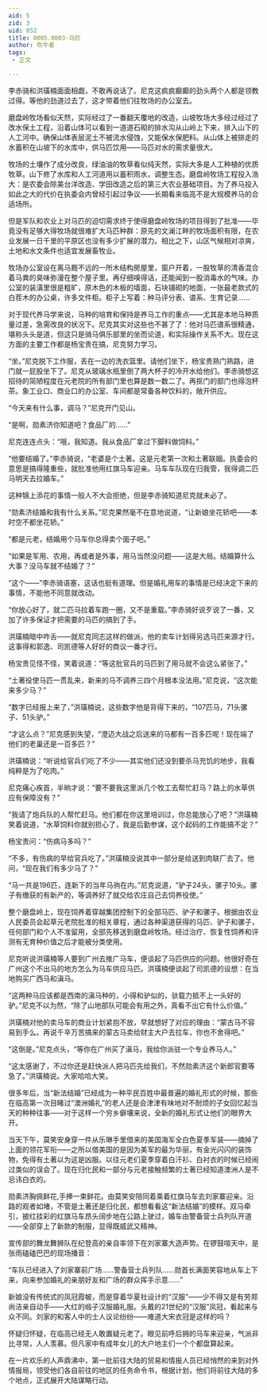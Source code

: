 ```yaml
---
aid: 5
zid: 3
uid: 852
title: 0005.0003-马匹
author: 吹牛者
tags: 
 - 正文

---
```




  李赤骑和洪璜楠面面相觑，不敢再说话了。尼克这疯疯癫癫的劲头两个人都是领教过得。等他的劲道过去了，这才带着他们往牧场的办公室去。

  磨盘岭牧场看似天然，实际经过了一番翻天覆地的改造，山坡牧场大多经过经过了改水保土工程，沿着山体可以看到一道道石砌的排水沟从山岭上下来，排入山下的人工河中。确保山体表层泥土不被流水侵蚀，又能保水保肥料。从山体上被排走的水蓄积在山坡下的水库中，供马匹饮用——马匹对水的需求量很大。

  牧场的土壤作了成分改良，绿油油的牧草看似纯天然，实际大多是人工种植的优质牧草。山下修了水库和人工河道用以蓄积雨水，调整生态。磨盘岭牧场工程投入浩大：是农委会除美台洋改造、学田改造之后的第三大农业基础项目。为了养马投入如此之大的代价在执委会内曾经引起过争议——长期看来临高不是大规模养马的合适场所。

  但是军队和农业上对马匹的迫切需求终于使得磨盘岭牧场的项目得到了批准——毕竟没有足够大得牧场就很难扩大马匹种群：原先的文澜江畔的牧场面积有限，在农业发展一日千里的平原区也没有多少扩展的潜力。相比之下，山区气候相对凉爽，土地和水文条件也适宜发展畜牧业。

  牧场办公室设在离马厩不远的一所木结构房屋里，窗户开着，一股牧草的清香混合着马粪的臭味弥漫在整个屋子里。再仔细嗅得话，还能闻到一股消毒水的气味。办公室的装潢里很是粗旷，原木色的木板的墙面，石块铺砌的地面，一张最老款式的白茬木的办公桌，许多文件柜。柜子上写着：种马评分表、谱系、生育记录……

  对于现代养马学来说，马种的培育和保持是养马工作的重点——尤其是本地马种质量过差，急需改良的状况下。尼克其实对这些也不甚了了：他对马匹谱系很精通，堪称头头是道，但这只是骑马俱乐部里的坐而论道，和实际操作关系不大。现在这方面的主要工作都是杨宝贵在搞，尼克努力学习。

  “坐。”尼克脱下工作服，丢在一边的洗衣篮里。请他们坐下，杨宝贵熟门熟路，进门就一屁股坐下了。尼克从玻璃水瓶里倒了两大杯子的冷开水给他们。李赤骑想这招待的简陋程度在元老院的所有部门里也算是数一数二了。再抠门的部门也得泡杯茶。象工业口、商业口的办公室、车间都是常备各种饮料的，敞开供应。

  “今天来有什么事，调马？”尼克开门见山。

  “是啊，勋素济你知道吧？食品厂的……”

  尼克连连点头：“哦，我知道。我从食品厂拿过下脚料做饲料。”

  “他要结婚了。”李赤骑说，“老婆是个土著。这是元老第一次和土著联姻。执委会的意思是搞得隆重些，就批准他用红旗马车迎亲。马车车队现在归我管，我得调二匹马明天去拉婚车。”

  这种锦上添花的事情一般人不大会拒绝，但是李赤骑知道尼克就未必了。

  “勋素济结婚和我有什么关系。”尼克果然毫不在意地说道，“让新娘坐花轿吧——本时空不都坐花轿。”

  “都是元老，结婚用个马车你总得卖个面子吧。”

  “如果是军用、农用，再或者是外事，用马当然没问题——这是大局。结婚算什么大事？没马车就不结婚了？”

  “这个——”李赤骑语塞，这话也挺有道理。但是婚礼用车的事情是已经决定下来的事情，不能他不同意就改动。

  “你放心好了，就二匹马拉着车跑一圈，又不是重载。”李赤骑好说歹说了一番，又加了许多保证才把需要的马匹的搞到了手。

  洪璜楠暗中咋舌——就尼克同志这样的做派，他的卖车计划得另选马匹来源才行。这事得和郭逸、司凯德等人好好的商议一番才行。

  杨宝贵见怪不怪，笑着说道：“等这批官兵的马匹到了用马就不会这么紧张了。”

  “土著役使马匹一贯乱来，新来的马不调养三四个月根本没法用。”尼克说，“这次能来多少马？”

  “数字已经报上来了，”洪璜楠说，这些数字他是背得下来的，“107匹马，71头骡子、51头驴。”

  “才这么点？”尼克感到失望，“澄迈大战之后送来的马都有一百多匹呢！现在端了他们的老巢还是一百多匹？”

  洪璜楠说：“听说给官兵们吃了不少——其实他们还没到要杀马充饥的地步，我看纯粹是为了吃肉。”

  尼克痛心疾首，半晌才说：“要不要我这里派几个牧工去帮忙赶马？路上的水草供应有保障没有？”

  “我请了炮兵队的人帮忙赶马。他们都在你这里培训过，你总能放心了吧？”洪璜楠笑着说道，“水草饲料你就别担心了，我是后勤参谋，这个起码的工作能搞不定？”

  杨宝贵问：“伤病马多吗？”

  “不多，有伤病的早给官兵吃了。”洪璜楠没说其中一部分是给送到肉联厂去了。他问，“现在我们有多少马了？”

  “马一共是196匹，连新下的当年马驹在内。”尼克说道，“驴子24头，骡子10头。骡子有缴获的有新产的，等调养好了就交给农庄自己去饲养役使。”

  整个磨盘岭上，现在饲养着穿越集团控制下的全部马匹、驴子和骡子。根据由农业人民委员会起草元老院批准的相关章程，通过各种渠道获得的马匹、驴子和骡子，任何部门和个人不准留用，全部先移送到磨盘岭牧场。经过治疗、恢复性饲养和评测有无育种价值之后才能被分类使用。

  尼克听说洪璜楠等人要到广州去推广马车，便谈起了马匹供应的问题。他很好奇在广州这个不出马的地方怎么为马车供应马匹。洪璜楠便谈起了司凯德的设想：在当地购买广西马和滇马。

  “这两种马应该都是西南的滇马种的，小得和驴似的，驮载力抵不上一头好的驴。”尼克不以为然，“除了山地部队可能会有用之外，真看不出它有什么价值。”

  洪璜楠对他的卖马车的商业计划紧抱不放，早就想好了对应的理由：“蒙古马不容易到手么。再说千辛万苦搞来的蒙古马卖给财主大户去拉车，你也不舍得吧。”

  “这倒是。”尼克点头，“等你在广州买了滇马，我给你派驻一个专业养马人。”

  “这太感谢了，不过你还是赶快派人把马匹先给我们，不然勋素济这个新郎官要等急了。”洪璜楠说。大家哈哈大笑。

  很多年后，当“新法结婚”已经成为一种平民百姓中最普遍的婚礼形式的时候，那些在临高第一次目睹过“澳洲婚礼”的老人还是会津津有味地对不耐烦的子女回忆起当天的种种往事——对于这样一个穷乡僻壤来说，全新的婚礼形式让他们的眼界大开。

  当天下午，莫笑安身穿一件从乐琳手里借来的美国海军全白色夏季军装——摘掉了上面的领花军衔——之所以借美国的是因为美军的最为华丽，有金光闪闪的装饰物，免得有土著以为这是凶服。以往元老们夏季穿着白汗衫、白衬衣的时候已经闹过类似的误会了。现在归化民和一部分与元老接触频繁的土著已经知道澳洲人是不忌讳白衣的。

  勋素济胸佩鲜花,手捧一束鲜花。由莫笑安陪同着乘着红旗马车去刘家寨迎亲。沿路的观者如堵，不管是土著还是归化民，都想看看这“新法结婚”的模样。双马牵引，披红挂彩的红旗马车昂头阔步地在公路上驶过，婚车由警备营士兵列队开道——全部穿上了新款的制服，显得既威武又精神。

  宣传部的舞龙舞狮队在纪登高的亲自率领下在刘家寨大造声势。在锣鼓喧天中，是张雨磕磕巴巴的现场播音：

  “车队已经进入了刘家寨前广场……警备营士兵列队……勋首长满面笑容地从车上下来，向来参加婚礼的亲朋好友和广场的群众挥手示意……”

  新娘没有传统式的凤冠霞帔，而是穿着华夏社设计的“汉服”——少不得又是有劳郑尚洁亲自动手——大红的缎子汉服婚礼服。头戴的21世纪的“汉服”凤冠，看起来与众不同。刘家的和客人中的士人议论纷纷——难道大宋衣冠是这样的吗？

  怀疑归怀疑，在临高已经无人敢置疑元老了。眼见前呼后拥的马车来迎亲，气派非比寻常，人人羡慕。但凡家中有成年女儿的大户地主们一个个都盘算起来。

  在一片欢乐的人声鼎沸中，第一批前往大陆的贸易和情报人员已经悄然的来到对外情报局，领受他们各自前往的地区的任务命令书，根据计划，他们将前往大陆的多个地点，正式展开大陆谋略行动。


